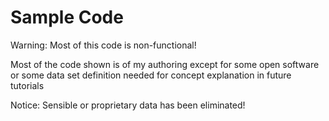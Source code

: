 # Sample Code



Warning: Most of this code is non-functional!

Most of the code shown is of my authoring except for some open software or some data set definition needed for concept explanation in future tutorials


Notice: Sensible or proprietary data has been eliminated!
